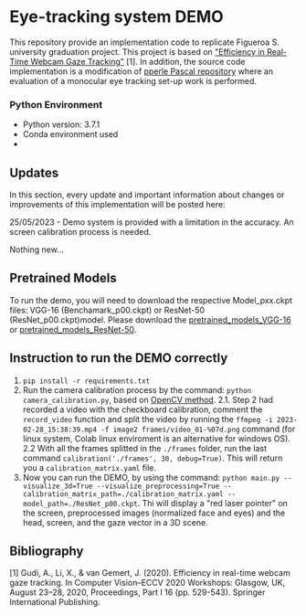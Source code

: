 # Eye-tracking system DEMO

This repository provide an implementation code to replicate Figueroa S. university graduation project. This project is based on ["Efficiency in Real-Time Webcam Gaze Tracking"](https://arxiv.org/abs/2009.01270) [1]. In addition, the source code implementation is a modification of [pperle
Pascal repository](https://github.com/pperle/gaze-tracking) where an evaluation of a monocular eye tracking set-up work is performed.

### Python Environment

- Python version: 3.7.1
- Conda environment used
- 
## Updates
In this section, every update and important information about changes or improvements of this implementation will be posted here:

25/05/2023 - Demo system is provided with a limitation in the accuracy. An screen calibration process is needed.

Nothing new...

## Pretrained Models
To run the demo, you will need to download the respective Model_pxx.ckpt files: VGG-16 (Benchamark_p00.ckpt) or ResNet-50 (ResNet_p00.ckpt)model. Please download the [pretrained_models_VGG-16](https://drive.google.com/file/d/1woC68FJ026u-ujmA0NgMOsJyTryrKfhy/view?usp=sharing) or [pretrained_models_ResNet-50](https://drive.google.com/file/d/1r3WhLnI746uahDJBx1Wqm9t0LkVr-162/view?usp=sharing).


## Instruction to run the DEMO correctly

1. `pip install -r requirements.txt`
2. Run the camera calibration process by the command: `python camera_calibration.py`, based on [OpenCV method](https://docs.opencv.org/4.5.3/dc/dbb/tutorial_py_calibration.html).
2.1. Step 2 had recorded a video with the checkboard calibration, comment the `record_video` function and split the video by running the `ffmpeg -i 2023-02-28_15:38:39.mp4 -f image2 frames/video_01-%07d.png` command (for linux system, Colab linux enviroment is an alternative for windows OS).
2.2 With all the frames splitted in the ```./frames``` folder, run the last command `calibration('./frames', 30, debug=True)`. This will return you a `calibration_matrix.yaml` file.
3. Now you can run the DEMO, by using the command: `python main.py --visualize_3d=True --visualize_preprocessing=True --calibration_matrix_path=./calibration_matrix.yaml --model_path=./ResNet_p00.ckpt`. Thi will display a "red laser pointer" on the screen, preprocessed images (normalized face and eyes) and the head, screen, and the gaze vector in a 3D scene.

## Bibliography

[1] Gudi, A., Li, X., & van Gemert, J. (2020). Efficiency in real-time webcam gaze tracking. In Computer Vision–ECCV 2020 Workshops: Glasgow, UK, August 23–28, 2020, Proceedings, Part I 16 (pp. 529-543). Springer International Publishing.
